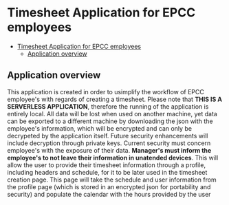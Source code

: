 # Timesheet Application for EPCC employees

- [Timesheet Application for EPCC employees](#timesheet-application-for-epcc-employees)
  - [Application overview](#application-overview)

## Application overview

This application is created in order to usimplify the workflow of EPCC employee's with regards of creating a timesheet. Please note that **THIS IS A SERVERLESS APPLICATION**, therefore the running of the application is entirely local. All data will be lost when used on another machine, yet data can be exported to a different machine by downloading the json with the employee's information, which will be encrypted and can only be decrypeted by the application itself. Future security enhancements will include decryption through private keys. Current security must concern employee's with the exposure of their data. **Manager's must inform the employee's to not leave their information in unatended devices**.
This will allow the user to provide their timesheet information through a profile, including headers and schedule, for it to be later used in the timesheet creation page. This page will take the schedule and user information from the profile page (which is stored in an encrypted json for portability and security) and populate the calendar with the hours provided by the user
